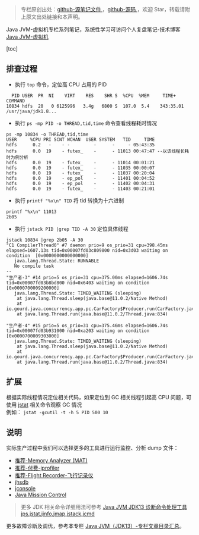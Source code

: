 > 专栏原创出处：[github-源笔记文件 ](https://github.com/GourdErwa/review-notes/tree/master/language/java-jvm) ，[github-源码 ](https://github.com/GourdErwa/java-advanced/tree/master/java-jvm)，欢迎 Star，转载请附上原文出处链接和本声明。

Java JVM-虚拟机专栏系列笔记，系统性学习可访问个人复盘笔记-技术博客 [Java JVM-虚拟机 ](https://review-notes.top/language/java-jvm/)

[toc]

## 排查过程
- 执行 `top` 命令，定位高 CPU 占用的 PID
```shell{2}
  PID USER  PR  NI    VIRT    RES    SHR S  %CPU  %MEM     TIME+     COMMAND
10834 hdfs  20   0 6125996   3.4g   6800 S  107.0  5.4    343:35.01  /usr/java/jdk1.8...
```

- 执行 `ps -mp PID -o THREAD,tid,time` 命令查看线程耗时情况

```shell{4}
ps -mp 10834 -o THREAD,tid,time
USER     %CPU PRI SCNT WCHAN  USER SYSTEM   TID     TIME
hdfs      0.2   -    - -         -      -     - 05:43:35
hdfs      0.0  19    - futex_    -      - 11013 00:47:47 --以该线程长耗时为例分析
hdfs      0.0  19    - futex_    -      - 11014 00:01:21
hdfs      0.0  19    - futex_    -      - 11035 00:00:07
hdfs      0.0  19    - futex_    -      - 11037 00:20:04
hdfs      0.0  19    - ep_pol    -      - 11401 00:04:52
hdfs      0.0  19    - ep_pol    -      - 11402 00:04:31
hdfs      0.0  19    - futex_    -      - 11403 00:21:01
```

- 执行 `printf "%x\n" TID` 将 tid 转换为十六进制
```shell{2}
printf "%x\n" 11013
2b05
```

- 执行 `jstack PID |grep TID -A 30` 定位具体线程
```shell
jstack 10834 |grep 2b05 -A 30
"C1 CompilerThread0" #7 daemon prio=9 os_prio=31 cpu=398.45ms elapsed=1607.13s tid=0x00007fd03c809800 nid=0x3d03 waiting on condition  [0x0000000000000000]
   java.lang.Thread.State: RUNNABLE
   No compile task
--
"生产者-3" #14 prio=5 os_prio=31 cpu=375.00ms elapsed=1606.74s tid=0x00007fd03b8bd800 nid=0x6403 waiting on condition  [0x0000700009200000]
   java.lang.Thread.State: TIMED_WAITING (sleeping)
	at java.lang.Thread.sleep(java.base@11.0.2/Native Method)
	at io.gourd.java.concurrency.app.pc.CarFactory$Producer.run(CarFactory.java:45)
	at java.lang.Thread.run(java.base@11.0.2/Thread.java:834)

"生产者-4" #15 prio=5 os_prio=31 cpu=375.46ms elapsed=1606.74s tid=0x00007fd03b931000 nid=0xa203 waiting on condition  [0x0000700009303000]
   java.lang.Thread.State: TIMED_WAITING (sleeping)
	at java.lang.Thread.sleep(java.base@11.0.2/Native Method)
	at io.gourd.java.concurrency.app.pc.CarFactory$Producer.run(CarFactory.java:45)
	at java.lang.Thread.run(java.base@11.0.2/Thread.java:834)
```

## 扩展

根据实际线程情况定位相关代码，如果定位到 GC 相关线程引起高 CPU 问题，可使用 [jstat](https://blog.csdn.net/xiaohulunb/article/details/103887785) 相关命令观察 GC 情况  
例如： `jstat -gcutil -t -h 5 PID 500 10`

## 说明
实际生产过程中我们可以选择更多的工具进行运行监控、分析 dump 文件：
- [推荐-Memory Analyzer (MAT)](https://www.eclipse.org/mat/)
- [推荐-付费-jprofiler](https://www.ej-technologies.com/products/jprofiler/overview.html)
- [推荐-Flight Recorder-飞行记录仪](https://docs.oracle.com/javacomponents/jmc-5-4/jfr-runtime-guide/run.htm#JFRUH176)
- [jhsdb](https://docs.oracle.com/javase/9/tools/jhsdb.htm)
- [jconsole](http://openjdk.java.net/tools/svc/jconsole/)
- [Java Mission Control](https://www.oracle.com/technetwork/java/javaseproducts/mission-control/java-mission-control-1998576.html)

> 更多 JDK 相关命令详细用法可参考  [Java JVM JDK13 诊断命令处理工具 jps,jstat,jinfo,jmap,jstack,jcmd](https://blog.csdn.net/xiaohulunb/article/details/103887785)

更多故障诊断及调优，参考本专栏 [Java JVM（JDK13）-专栏文章目录汇总](https://blog.csdn.net/xiaohulunb/article/details/103828570)。